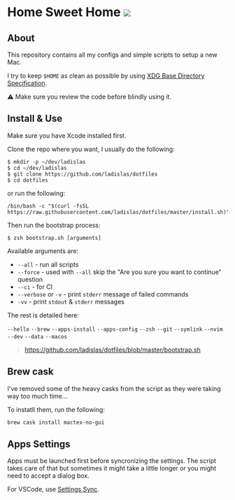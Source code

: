 # Home Sweet Home ![](https://github.com/ladislas/dotfiles/workflows/CI/badge.svg)

## About

This repository contains all my configs and simple scripts to setup a new Mac.

I try to keep `$HOME` as clean as possible by using [XDG Base Directory Specification](https://standards.freedesktop.org/basedir-spec/basedir-spec-latest.html).

⚠️ Make sure you review the code before blindly using it.

## Install & Use

Make sure you have Xcode installed first.

Clone the repo where you want, I usually do the following:

```console
$ mkdir -p ~/dev/ladislas
$ cd ~/dev/ladislas
$ git clone https://github.com/ladislas/dotfiles
$ cd dotfiles
```

or run the following:

```console
/bin/bash -c "$(curl -fsSL https://raw.githubusercontent.com/ladislas/dotfiles/master/install.sh)"
```

Then run the bootstrap process:

```console
$ zsh bootstrap.sh [arguments]
```

Available arguments are:

- `--all` - run all scripts
- `--force` - used with `--all` skip the "Are you sure you want to continue" question
- `--ci` - for CI
- `--verbose` or `-v` - print `stderr` message of failed commands
- `-vv` - print `stdout` & `stderr` messages

The rest is detailed here:

`--hello` `--brew` `--apps-install` `--apps-config` `--zsh` `--git` `--symlink` `--nvim` `--dev` `--data` `--macos`

> https://github.com/ladislas/dotfiles/blob/master/bootstrap.sh

## Brew cask

I've removed some of the heavy casks from the script as they were taking way too much time...

To instatll them, run the following:

```bash
brew cask install mactex-no-gui
```

## Apps Settings

Apps must be launched first before syncronizing the settings. The script takes care of that but sometimes it might take a little longer or you might need to accept a dialog box.

For VSCode, use [Settings Sync](https://marketplace.visualstudio.com/items?itemName=Shan.code-settings-sync).
